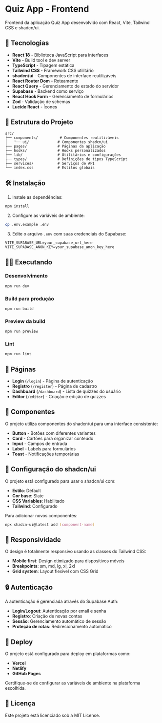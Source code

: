 # Quiz App - Frontend

Frontend da aplicação Quiz App desenvolvido com React, Vite, Tailwind CSS e shadcn/ui.

## 🚀 Tecnologias

- **React 18** - Biblioteca JavaScript para interfaces
- **Vite** - Build tool e dev server
- **TypeScript** - Tipagem estática
- **Tailwind CSS** - Framework CSS utilitário
- **shadcn/ui** - Componentes de interface reutilizáveis
- **React Router Dom** - Roteamento
- **React Query** - Gerenciamento de estado do servidor
- **Supabase** - Backend como serviço
- **React Hook Form** - Gerenciamento de formulários
- **Zod** - Validação de schemas
- **Lucide React** - Ícones

## 📁 Estrutura do Projeto

```
src/
├── components/          # Componentes reutilizáveis
│   └── ui/             # Componentes shadcn/ui
├── pages/              # Páginas da aplicação
├── hooks/              # Hooks personalizados
├── lib/                # Utilitários e configurações
├── types/              # Definições de tipos TypeScript
├── services/           # Serviços de API
└── index.css           # Estilos globais
```

## 🛠️ Instalação

1. Instale as dependências:
```bash
npm install
```

2. Configure as variáveis de ambiente:
```bash
cp .env.example .env
```

3. Edite o arquivo `.env` com suas credenciais do Supabase:
```env
VITE_SUPABASE_URL=your_supabase_url_here
VITE_SUPABASE_ANON_KEY=your_supabase_anon_key_here
```

## 🏃‍♂️ Executando

### Desenvolvimento
```bash
npm run dev
```

### Build para produção
```bash
npm run build
```

### Preview da build
```bash
npm run preview
```

### Lint
```bash
npm run lint
```

## 📄 Páginas

- **Login** (`/login`) - Página de autenticação
- **Registro** (`/register`) - Página de cadastro
- **Dashboard** (`/dashboard`) - Lista de quizzes do usuário
- **Editor** (`/editor`) - Criação e edição de quizzes

## 🎨 Componentes

O projeto utiliza componentes do shadcn/ui para uma interface consistente:

- **Button** - Botões com diferentes variantes
- **Card** - Cartões para organizar conteúdo
- **Input** - Campos de entrada
- **Label** - Labels para formulários
- **Toast** - Notificações temporárias

## 🔧 Configuração do shadcn/ui

O projeto está configurado para usar o shadcn/ui com:

- **Estilo**: Default
- **Cor base**: Slate
- **CSS Variables**: Habilitado
- **Tailwind**: Configurado

Para adicionar novos componentes:
```bash
npx shadcn-ui@latest add [component-name]
```

## 📱 Responsividade

O design é totalmente responsivo usando as classes do Tailwind CSS:
- **Mobile first**: Design otimizado para dispositivos móveis
- **Breakpoints**: sm, md, lg, xl, 2xl
- **Grid system**: Layout flexível com CSS Grid

## 🔒 Autenticação

A autenticação é gerenciada através do Supabase Auth:
- **Login/Logout**: Autenticação por email e senha
- **Registro**: Criação de novas contas
- **Sessão**: Gerenciamento automático de sessão
- **Proteção de rotas**: Redirecionamento automático

## 🚀 Deploy

O projeto está configurado para deploy em plataformas como:
- **Vercel**
- **Netlify**
- **GitHub Pages**

Certifique-se de configurar as variáveis de ambiente na plataforma escolhida.

## 📄 Licença

Este projeto está licenciado sob a MIT License.